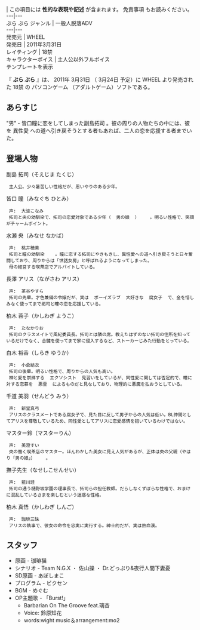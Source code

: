 |  この項目には **性的な表現や記述** が含まれます。  免責事項  もお読みください。  
---|---  
ぶら ぶら  ジャンル  |  一般人脱落ADV     
---|---  
発売元  |  WHEEL     
発売日  |  2011年3月31日   
レイティング  |  18禁     
キャラクターボイス  |  主人公以外フルボイス   
テンプレートを表示  
  
『 **ぶら ぶら** 』は、  2011年  3月31日  （  3月24日  予定）に  WHEEL  より発売された  18禁  の  パソコンゲーム
（アダルトゲーム）ソフトである。

##  あらすじ  

"男"・皆口瞳に恋をしてしまった副島拓司    。彼の周りの人物たちの中には、彼を  異性愛
への道へ引き戻そうとする者もあれば、二人の恋を応援する者までいた。

##  登場人物  

副島 拓司（そえじま たくじ）

     主人公。少々暑苦しい性格だが、思いやりのある少年。 
皆口 瞳（みなぐち ひとみ）

     声:  大波こなみ 
     拓司と央の幼馴染で、拓司の恋愛対象である少年（  男の娘  ）    。明るい性格で、笑顔がチャームポイント。 
水瀬 央（みなせ なかば）

     声:  桃井穂美 
     拓司と瞳の幼馴染    。瞳に恋する拓司にやきもきし、異性愛への道へ引き戻そうと日々奮闘しており、周りからは「世話女房」と呼ばれるようになってしまった。 
     母の経営する喫茶店でアルバイトしている。 
長澤 アリス（ながさわ アリス）

     声:  茶谷やすら 
     拓司の先輩。才色兼備の令嬢だが、実は  ボーイズラブ  大好きな  腐女子  で、金を惜しみなく使ってまで拓司と瞳の恋を応援している。 
柏木 蓉子（かしわぎ ようこ）

     声:  たなかりお 
     拓司のクラスメイトで風紀委員長。拓司とは隣の席。教えたはずのない拓司の住所を知っているだけでなく、合鍵を使ってまで家に侵入するなど、ストーカーじみた行動をとっている。 
白木 裕香（しらき ゆうか）

     声:  小倉結衣 
     拓司の後輩。明るい性格で、周りからの人気も高い。 
     神と愛を崇拝する  エクソシスト  見習いをしているが、同性愛に関しては否定的で、瞳に対する恋慕を  悪霊  によるものだと見なしており、物理的に悪魔を払おうとしている。 
千道 美羽（せんどう みう）

     声:  新堂真弓 
     アリスのクラスメートである腐女子で、見た目に反して男子からの人気は低い。BL仲間としてアリスを尊敬しているため、同性愛としてアリスに恋愛感情を抱いているわけではない。 
マスター鈴（マスターりん）

     声:  美澄すい 
     央の働く喫茶店のマスター。ほんわかした美女に見え人気があるが、正体は央の父親（やはり「男の娘」）    。 
撫子先生（なせしこせんせい）

     声:  藍川珪 
     拓司の通う樋野坂学園の理事長で、拓司らの担任教師。だらしなくずぼらな性格で、おまけに混乱しているさまを楽しむという迷惑な性格。 
柏木 真悟（かしわぎ しんご）

     声:  珈琲三昧 
     アリスの執事で、彼女の命令を忠実に実行する。紳士的だが、実は熱血漢。 

##  スタッフ  

  * 原画 -  珈琲猫 
  * シナリオ -  Team N.G.X  ・  佐山操  ・  Dr.どっぷり&夜行人間下妻憂 
  * SD原画 -  あぼしまこ 
  * プログラム -  ビクセン 
  * BGM -  めぐむ 
  * OP主題歌 - 「Burst!」 
    * Barbarian On The Groove feat.璃杏 
    * Voice:  鈴原知花 
    * words:wight music＆arrangement:mo2 

